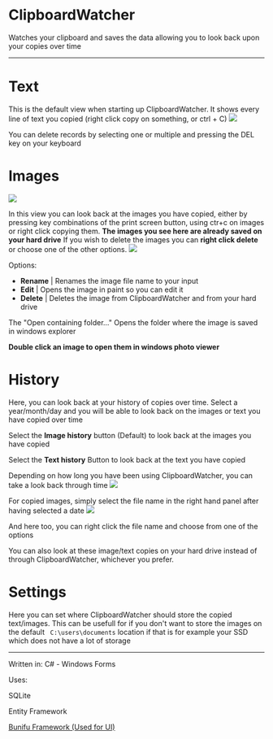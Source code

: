 # ClipboardWatcher
Watches your clipboard and saves the data allowing you to look back upon your copies over time

--------------------


# Text
This is the default view when starting up ClipboardWatcher. It shows every line of text you copied (right click copy on something, or ctrl + C)
![](https://i.imgur.com/Hl9ej8p.png)


You can delete records by selecting one or multiple and pressing the DEL key on your keyboard
# Images
![](https://i.imgur.com/37kb1sy.png)

In this view you can look back at the images you have copied, either by pressing key combinations of the print screen button, using ctr+c on images or right click copying them. **The images you see here are already saved on your hard drive** If you wish to delete the images you can **right click delete** or choose one of the other options.
![](https://i.imgur.com/Xtm0QyE.png)

Options:
* **Rename**  | Renames the image file name to your input
* **Edit**    | Opens the image in paint so you can edit it
* **Delete**  | Deletes the image from ClipboardWatcher and from your hard drive

The "Open containing folder..." Opens the folder where the image is saved in windows explorer

**Double click an image to open them in windows photo viewer**

# History
Here, you can look back at your history of copies over time. Select a year/month/day and you will be able to look back on the images or text you have copied over time

Select the **Image history** button (Default) to look back at the images you have copied

Select the **Text history** Button to look back at the text you have copied

Depending on how long you have been using ClipboardWatcher, you can take a look back through time
![](https://i.imgur.com/QXzRKCY.png)

For copied images, simply select the file name in the right hand panel after having selected a date
![](https://i.imgur.com/WZnHmBT.png)

And here too, you can right click the file name and choose from one of the options

You can also look at these image/text copies on your hard drive instead of through ClipboardWatcher, whichever you prefer.

# Settings

Here you can set where ClipboardWatcher should store the copied text/images. This can be usefull for if you don't want to store the images on the default ``` C:\users\documents``` location if that is for example your SSD which does not have a lot of storage

------------------------
Written in: C# - Windows Forms

Uses: 

SQLite

Entity Framework

[Bunifu Framework (Used for UI)](https://bunifuframework.com/)
